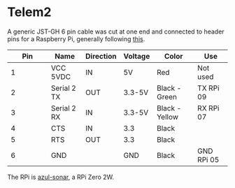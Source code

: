 # Telem2

A generic JST-GH 6 pin cable was cut at one end and connected to header pins for a Raspberry Pi, generally following [this](https://ardupilot.org/dev/docs/raspberry-pi-via-mavlink.html).

<table><thead><tr><th width="76">Pin</th><th>Name</th><th>Direction</th><th>Voltage</th><th>Color</th><th>Use</th></tr></thead><tbody><tr><td>1</td><td>VCC 5VDC</td><td>IN</td><td>5V</td><td>Red</td><td>Not used</td></tr><tr><td>2</td><td>Serial 2 TX</td><td>OUT</td><td>3.3-5V</td><td>Black - Green</td><td>TX RPi 09</td></tr><tr><td>3</td><td>Serial 2 RX</td><td>IN</td><td>3.3-5V</td><td>Black - Yellow</td><td>RX RPi 07</td></tr><tr><td>4</td><td>CTS</td><td>IN</td><td>3.3</td><td>Black</td><td></td></tr><tr><td>5</td><td>RTS</td><td>OUT</td><td>3.3</td><td>Black</td><td></td></tr><tr><td>6</td><td>GND</td><td></td><td>GND</td><td>Black</td><td>GND RPi 05</td></tr></tbody></table>

The RPi is [azul-sonar](../../rpi/azul-sonar.md), a RPi Zero 2W.
